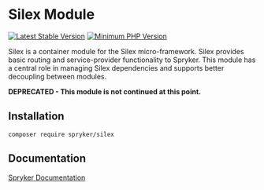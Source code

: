 # Silex Module
[![Latest Stable Version](https://poser.pugx.org/spryker/silex/v/stable.svg)](https://packagist.org/packages/spryker/silex)
[![Minimum PHP Version](https://img.shields.io/badge/php-%3E%3D%208.3-8892BF.svg)](https://php.net/)

Silex is a container module for the Silex micro-framework. Silex provides basic routing and service-provider functionality to Spryker. This module has a central role in managing Silex dependencies and supports better decoupling between modules.

**DEPRECATED - This module is not continued at this point.**

## Installation

```
composer require spryker/silex
```

## Documentation

[Spryker Documentation](https://docs.spryker.com)

